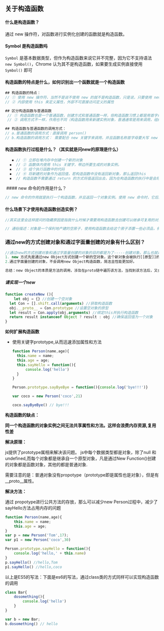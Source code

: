 ## 关于构造函数

#### 什么是构造函数？

通过 new 操作符，对函数进行实例化创建的函数就是构造函数。

#### Symbol 是构造函数吗

`Symbol` 是基本数据类型，但作为构造函数来说它并不完整，因为它不支持语法 `new Symbol()`，Chrome 认为其不是构造函数，如果要生成实例直接使用 `Symbol()` 即可

#### 构造函数的特点是什么，如何识别出一个函数就是一个构造函数

```javascript
## 构造函数的特点：
// ① 使用 new 操作符，当然不是说不使用 new 的就不是构造函数，只是说，只要使用 new 的就是构造函数
// ② 内部使用 this 来定义属性，外部不可直接访问定义的属性

## 区分构造函数与普通函数
 // ① 构造函数也是一个普通函数，创建方式和普通函数一样，但构造函数习惯上都是用首字母大写的（记住这个来区分开构造函数和普通函数的写法吧~）
 // ② 调用方式不一样，作用也不同（构造函数用来新建实例对象，普通通常是用来调用，组织代码使用的）

## 构造函数与普通函数的调用方式：
// a.普通函数的调用方式：直接调用 person()
// b.构造函数的调用方式： 需要配合 new 关键字来调用，并且函数名称首字母要大写 new Person()
```



#### 构造函数执行过程是什么？（其实就是问new的原理是什么）

```javascript
   ▪ // ① 立即在堆内存中创建一个新的对象
  ▪  // ② 函数体内使用 this 关键字，带边所要生成的对象实例。
  ▪  // ③ 组个执行函数中的代码
  ▪  // ④ 将新建的对象作为返回值，若构造函数中没有返回新对象，那么返回this
  ▪  // 构造函数不需要通过 return 的方式将值返回出去，因为在构造函数的执行中是会将新建的对象作为返回值返回出去的。而普通函数是需要return 的方式才能把值返回去，否则返回的值默认为 undefined 
```



 #### new 命令的作用是什么？

   ```javascript
// new 命令的作用就是执行一个构造函数，并且返回一个对象实例。使用 new 命令时，它后面的函数调用就不是普通的函数调用，而是依次执行构造函数的调用步骤
   ```

#### 什么场景下才使用构造函数创造实例？

```javascript
//其实这里会这样提问的隐藏原因是指我什么时候才需要用构造函数去创建可以继承可复用的对象。例如在封装自己的方法库，组件，框架的时候，有些重复度比较高的代码就用构造函数去写，特别写组件的时候就更是能用上构造函数了 !

// 通俗描述：对象是一个保利地产建的空房子，使用构造函数去给这个房子添置一些必须品，例如电线的布局，水龙头安装等。此时a买了 8 楼的空房子，买的时候里面就已经是有房子必须要有的用品用电，所以买房子就是一个继承空房子的过程，且生成了一个新的对象。今天a收楼了，他买了一些家具搬进去住了，那么这个又是新对象添置的一些新属性的过程

```

### 通过new的方式创建对象和通过字面量创建的对象有什么区别？

```javascript
//通过new的方式创建对象和通过字面量创建的对象的目的都是为了-----创建对象。那么也就是说他们俩的目的都是一样的。他们不一样的地方是他们创建过程的不同。
1. new 方式先是通过new Object方式创建一个新的空对象，这个新对象会被执行[[原型]]的链接，并且将函数的作用域赋予给新对象，即this指向的这个新对象。
2.通过字面量创建的对象，不会调用new Object构造函数，简洁且性能更加好。

总结：new Object的本质是方法的调用，涉及在proto链中遍历该方法，当找到该方法后，又会生产方法调用必须的堆栈信息，方法调用结束后，还要释放该堆栈，性能不如字面量创建的方式更好
```



##### 请实现一个new

```javascript
function createNew (){
	let obj = {} //创建一个空对象
  let Con = [].shift.call(arguments) //获取构造函数
  obj.__proto__ = Con.prototype //设置空对象的原型
  let result = Con.apply(obj,arguments) //绑定this并执行构造函数
  return result instanceof Object ? result : obj //确保返回值为一个对象
}
```



**如何扩展构造函数**

- 使用关键字prototype,从而迅速添加属性和方法

  ```javascript
  function Person(name,age){
  	this.name = name;
  	this.age = age;
  	this.sayHello = function(){
  		console.log('hello')
  	}
  }
  
  Person.prototype.sayByeBye = function(){console.log('bye!!!')}
  
  var coco = new Person('coco',21)
  
  coco.sayByeBye() // bye!!!
  ```



**构造函数的缺点：**

**同一个构造函数的对象实例之间无法共享属性和方法。这样会浪费内存资源,复用性差**

**解决原理：**

js提供了prototype属相来解决该问题。 js中每个数据类型都是对象，除了null 和 undefined,而每个对象都是继承自一个原型对象，凡是通过New Function()创建的对象都是函数对象，其他的都是普通对象.

需要注意的是：普通对象没有propotype（prototype即是属性也是对象），但是有__proto__属性。

**解决方法：**

通过 propotype进行公共方法的存放，那么可以减少new Person过程中，减少了sayHello方法占用内存的问题

```javascript
function Person(name,age){
	this.name = name;
	this.age = age;
}
var p = new Person('Tom',17);
var p1 = new Person('coco',30)

Person.prototype.sayHello = function(){
	console.log('hello,' + this.name)
}
p.sayHello() //hello,Tom
p1.sayHello() //hello,coco
```

以上是ES5的写法：下面是es6的写法，通过class类的方式同样可以实现构造函数的调用

```javascript
class Bar{
	dosomething(){
		console.log('hello')
	}
}

var b = new Bar;
b.dosomething() // hello
```

